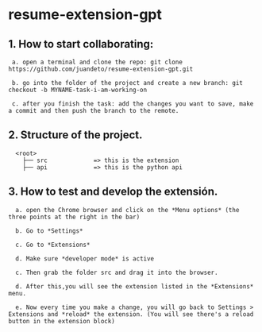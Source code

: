 # resume-extension-gpt

## 1. How to start collaborating:
     
     a. open a terminal and clone the repo: git clone https://github.com/juandeto/resume-extension-gpt.git
     
     b. go into the folder of the project and create a new branch: git checkout -b MYNAME-task-i-am-working-on
     
     c. after you finish the task: add the changes you want to save, make a commit and then push the branch to the remote.
     
  
 ## 2. Structure of the project.
 
      <root>
        ├── src             => this is the extension
        ├── api             => this is the python api
   
  ## 3. How to test and develop the extensión.
  
      a. open the Chrome browser and click on the *Menu options* (the three points at the right in the bar)
      
      b. Go to *Settings*
      
      c. Go to *Extensions*
      
      d. Make sure *developer mode* is active
      
      c. Then grab the folder src and drag it into the browser.
      
      d. After this,you will see the extension listed in the *Extensions* menu.
      
      e. Now every time you make a change, you will go back to Settings > Extensions and *reload* the extension. (You will see there's a reload button in the extension block)
      
     
